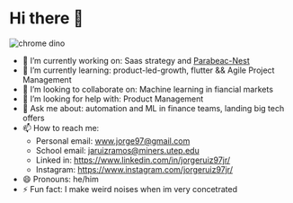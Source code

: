 # Hi there 👋

<!--
**Jorgeruiz97/jorgeruiz97** is a ✨ _special_ ✨ repository because its `README.md` (this file) appears on your GitHub profile.

Here are some ideas to get you started:

-->

![chrome dino](https://storage.googleapis.com/gweb-uniblog-publish-prod/original_images/Dino_non-birthday_version.gif)

- 🔭 I’m currently working on: Saas strategy and [Parabeac-Nest](https://app.parabeac.com)
- 🌱 I’m currently learning: product-led-growth, flutter && Agile Project Management
- 👯 I’m looking to collaborate on: Machine learning in fiancial markets
- 🤔 I’m looking for help with: Product Management
- 💬 Ask me about: automation and ML in finance teams, landing big tech offers
- 📫 How to reach me:
  - Personal email: www.jorge97@gmail.com
  - School email: jaruizramos@miners.utep.edu
  - Linked in: https://www.linkedin.com/in/jorgeruiz97jr/
  - Instagram: https://www.instagram.com/jorgeruiz97jr/
- 😄 Pronouns: he/him
- ⚡ Fun fact: I make weird noises when im very concetrated

